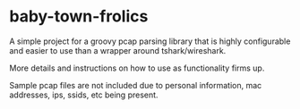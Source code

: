 # baby-town-frolics

A simple project for a groovy pcap parsing library that is highly configurable and easier to use than a wrapper around tshark/wireshark.

More details and instructions on how to use as functionality firms up.  

Sample pcap files are not included due to personal information, mac addresses, ips, ssids, etc being present.  